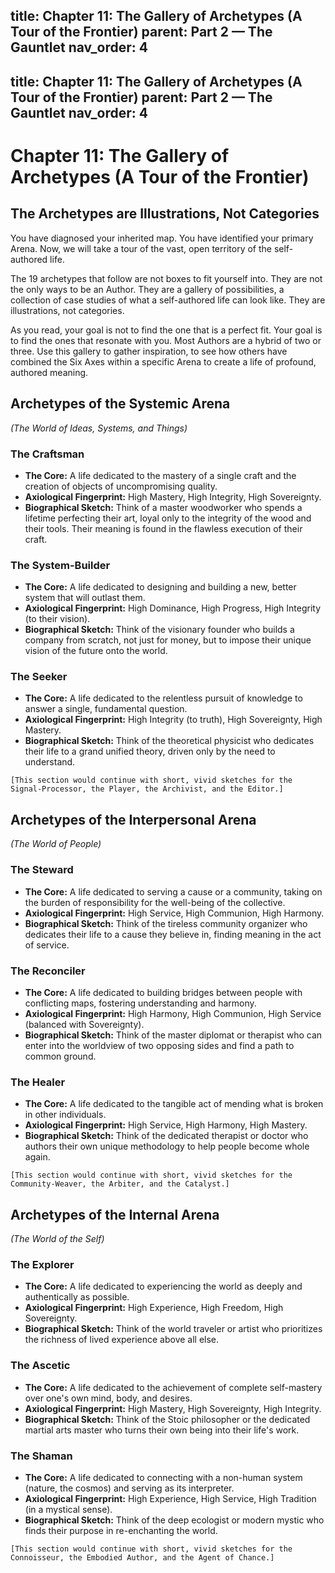 title: Chapter 11: The Gallery of Archetypes (A Tour of the Frontier)
parent: Part 2 — The Gauntlet
nav_order: 4
---
title: Chapter 11: The Gallery of Archetypes (A Tour of the Frontier)
parent: Part 2 — The Gauntlet
nav_order: 4
---

# Chapter 11: The Gallery of Archetypes (A Tour of the Frontier)

## The Archetypes are Illustrations, Not Categories

You have diagnosed your inherited map. You have identified your primary Arena. Now, we will take a tour of the vast, open territory of the self-authored life.

The 19 archetypes that follow are not boxes to fit yourself into. They are not the only ways to be an Author. They are a gallery of possibilities, a collection of case studies of what a self-authored life can look like. They are illustrations, not categories.

As you read, your goal is not to find the one that is a perfect fit. Your goal is to find the ones that resonate with you. Most Authors are a hybrid of two or three. Use this gallery to gather inspiration, to see how others have combined the Six Axes within a specific Arena to create a life of profound, authored meaning.

## Archetypes of the Systemic Arena
*(The World of Ideas, Systems, and Things)*

### The Craftsman
*   **The Core:** A life dedicated to the mastery of a single craft and the creation of objects of uncompromising quality.
*   **Axiological Fingerprint:** High Mastery, High Integrity, High Sovereignty.
*   **Biographical Sketch:** Think of a master woodworker who spends a lifetime perfecting their art, loyal only to the integrity of the wood and their tools. Their meaning is found in the flawless execution of their craft.

### The System-Builder
*   **The Core:** A life dedicated to designing and building a new, better system that will outlast them.
*   **Axiological Fingerprint:** High Dominance, High Progress, High Integrity (to their vision).
*   **Biographical Sketch:** Think of the visionary founder who builds a company from scratch, not just for money, but to impose their unique vision of the future onto the world.

### The Seeker
*   **The Core:** A life dedicated to the relentless pursuit of knowledge to answer a single, fundamental question.
*   **Axiological Fingerprint:** High Integrity (to truth), High Sovereignty, High Mastery.
*   **Biographical Sketch:** Think of the theoretical physicist who dedicates their life to a grand unified theory, driven only by the need to understand.

`[This section would continue with short, vivid sketches for the Signal-Processor, the Player, the Archivist, and the Editor.]`

## Archetypes of the Interpersonal Arena
*(The World of People)*

### The Steward
*   **The Core:** A life dedicated to serving a cause or a community, taking on the burden of responsibility for the well-being of the collective.
*   **Axiological Fingerprint:** High Service, High Communion, High Harmony.
*   **Biographical Sketch:** Think of the tireless community organizer who dedicates their life to a cause they believe in, finding meaning in the act of service.

### The Reconciler
*   **The Core:** A life dedicated to building bridges between people with conflicting maps, fostering understanding and harmony.
*   **Axiological Fingerprint:** High Harmony, High Communion, High Service (balanced with Sovereignty).
*   **Biographical Sketch:** Think of the master diplomat or therapist who can enter into the worldview of two opposing sides and find a path to common ground.

### The Healer
*   **The Core:** A life dedicated to the tangible act of mending what is broken in other individuals.
*   **Axiological Fingerprint:** High Service, High Harmony, High Mastery.
*   **Biographical Sketch:** Think of the dedicated therapist or doctor who authors their own unique methodology to help people become whole again.

`[This section would continue with short, vivid sketches for the Community-Weaver, the Arbiter, and the Catalyst.]`

## Archetypes of the Internal Arena
*(The World of the Self)*

### The Explorer
*   **The Core:** A life dedicated to experiencing the world as deeply and authentically as possible.
*   **Axiological Fingerprint:** High Experience, High Freedom, High Sovereignty.
*   **Biographical Sketch:** Think of the world traveler or artist who prioritizes the richness of lived experience above all else.

### The Ascetic
*   **The Core:** A life dedicated to the achievement of complete self-mastery over one's own mind, body, and desires.
*   **Axiological Fingerprint:** High Mastery, High Sovereignty, High Integrity.
*   **Biographical Sketch:** Think of the Stoic philosopher or the dedicated martial arts master who turns their own being into their life's work.

### The Shaman
*   **The Core:** A life dedicated to connecting with a non-human system (nature, the cosmos) and serving as its interpreter.
*   **Axiological Fingerprint:** High Experience, High Service, High Tradition (in a mystical sense).
*   **Biographical Sketch:** Think of the deep ecologist or modern mystic who finds their purpose in re-enchanting the world.

`[This section would continue with short, vivid sketches for the Connoisseur, the Embodied Author, and the Agent of Chance.]`
